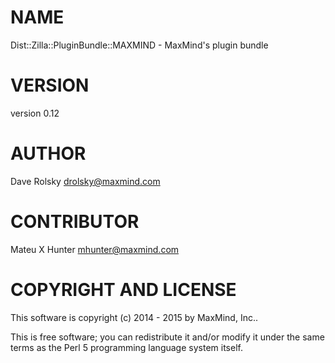 # NAME

Dist::Zilla::PluginBundle::MAXMIND - MaxMind's plugin bundle

# VERSION

version 0.12

# AUTHOR

Dave Rolsky <drolsky@maxmind.com>

# CONTRIBUTOR

Mateu X Hunter <mhunter@maxmind.com>

# COPYRIGHT AND LICENSE

This software is copyright (c) 2014 - 2015 by MaxMind, Inc..

This is free software; you can redistribute it and/or modify it under
the same terms as the Perl 5 programming language system itself.
